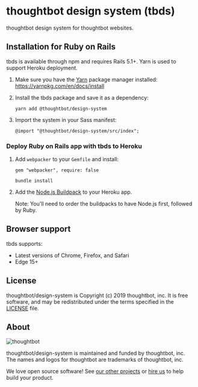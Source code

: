 # thoughtbot design system (tbds)

thoughtbot design system for thoughtbot websites.

## Installation for Ruby on Rails

tbds is available through npm and requires Rails 5.1+. Yarn is used to support
Heroku deployment.

1. Make sure you have the [Yarn][yarn] package manager installed:
   https://yarnpkg.com/en/docs/install

1. Install the tbds package and save it as a dependency:

    ```
    yarn add @thoughtbot/design-system
    ```

1. Import the system in your Sass manifest:

    ```
    @import "@thoughtbot/design-system/src/index";
    ```

[yarn]: https://yarnpkg.com/en/

### Deploy Ruby on Rails app with tbds to Heroku

1. Add `webpacker` to your `Gemfile` and install:

    ```
    gem "webpacker", require: false
    ```

    ```
    bundle install
    ```

1. Add the [Node.js Buildpack][nodejs-buildpack] to your Heroku app.

    Note: You'll need to order the buildpacks to have Node.js first, followed
    by Ruby.

[nodejs-buildpack]: https://elements.heroku.com/buildpacks/heroku/heroku-buildpack-nodejs

## Browser support

tbds supports:

- Latest versions of Chrome, Firefox, and Safari
- Edge 15+

## License

thoughtbot/design-system is Copyright (c) 2019 thoughtbot, inc.
It is free software, and may be redistributed
under the terms specified in the [LICENSE] file.

[LICENSE]: /LICENSE.md

## About

![thoughtbot](http://presskit.thoughtbot.com/images/thoughtbot-logo-for-readmes.svg)

thoughtbot/design-system is maintained and funded by thoughtbot, inc.
The names and logos for thoughtbot are trademarks of thoughtbot, inc.

We love open source software!
See [our other projects][community]
or [hire us][hire] to help build your product.

[community]: https://thoughtbot.com/community?utm_source=github
[hire]: https://thoughtbot.com/hire-us?utm_source=github
